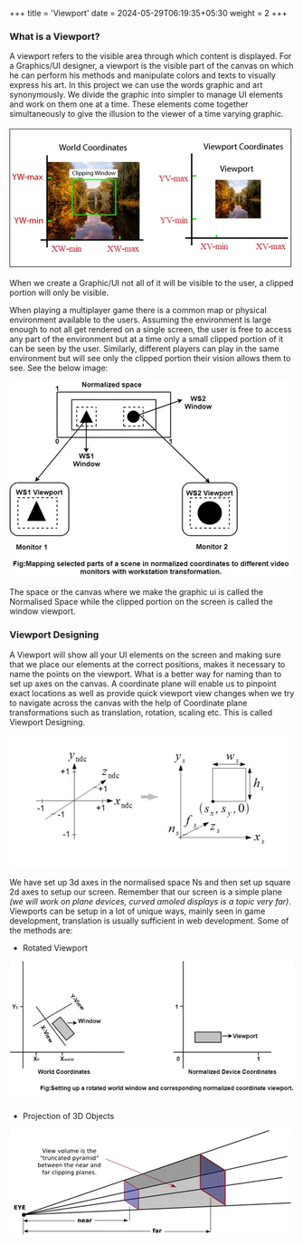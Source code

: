 +++
title = 'Viewport'
date = 2024-05-29T06:19:35+05:30
weight = 2
+++

### What is a Viewport?
A viewport refers to the visible area through which content is displayed. For a Graphics/UI designer, a viewport is the visible part of the canvas on which he can perform his methods and manipulate colors and texts to visually express his art. In this project we can use the words graphic and art synonymously. We divide the graphic into simpler to manage UI elements and work on them one at a time. These elements come together simultaneously to give the illusion to the viewer of a time varying graphic.

![Viewport Clipping](ViewportClipping.webp?height=50vh&width=45vw)

When we create a Graphic/UI not all of it will be visible to the user, a clipped portion will only be visible. 

When playing a multiplayer game there is a common map or physical environment available to the users. Assuming the environment is large enough to not all get rendered on a single screen, the user is free to access any part of the environment but at a time only a small clipped portion of it can be seen by the user. Similarly, different players can play in the same environment but will see only the clipped portion their vision allows them to see. See the below image:

![Normalised Space and Clipped Window Viewport](NormalisedSpaceViewport.webp?height=50vh&width=45vw)

The space or the canvas where we make the graphic ui is called the Normalised Space while the clipped portion on the screen is called the window viewport.

### Viewport Designing
A Viewport will show all your UI elements on the screen and making sure that we place our elements at the correct positions, makes it necessary to name the points on the viewport. What is a better way for naming than to set up axes on the canvas. A coordinate plane will enable us to pinpoint exact locations as well as provide quick viewport view changes when we try to navigate across the canvas with the help of Coordinate plane transformations such as translation, rotation, scaling etc. This is called Viewport Designing.

![Setting Up Axes](SettingUpAxes.webp?height=50vh&width=45vw)

We have set up 3d axes in the normalised space Ns and then set up square 2d axes to setup our screen. Remember that our screen is a simple plane _(we will work on plane devices, curved amoled displays is a topic very far)_. Viewports can be setup in a lot of unique ways, mainly seen in game development, translation is usually sufficient in web development. Some of the methods are:

- Rotated Viewport

![Setting Up Rotated Viewport](RotatedViewport.webp?height=50vh&width=45vw)

- Projection of 3D Objects
    
![Setting Up Frustrum Projection](FrustrumProjection.webp?height=35vh&width=40vw)
